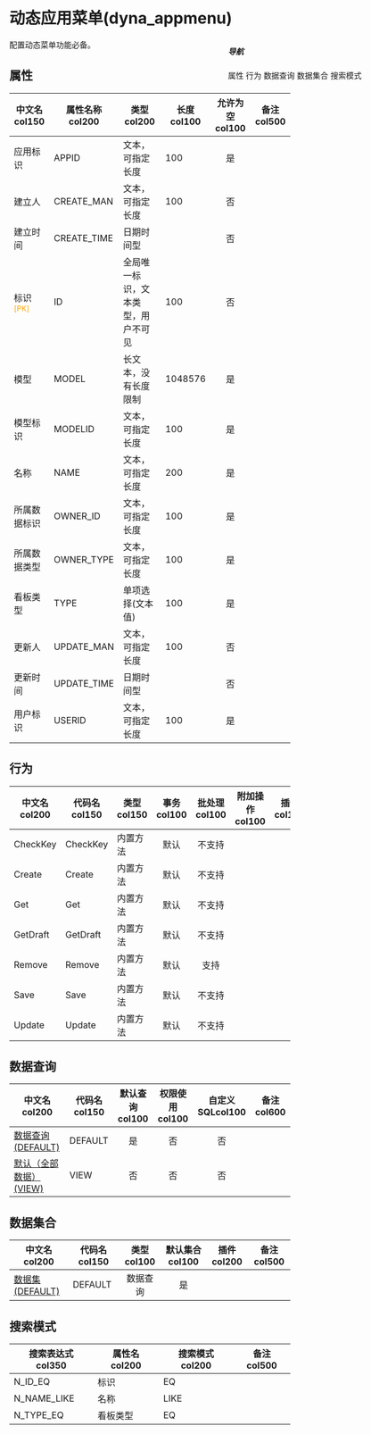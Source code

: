 # 动态应用菜单(dyna_appmenu)  <!-- {docsify-ignore-all} -->


配置动态菜单功能必备。


## 属性
|    中文名col150 | 属性名称col200           | 类型col200     | 长度col100    |允许为空col100    |  备注col500  |
| --------   |------------| -----  | -----  | :----: | -------- |
|应用标识|APPID|文本，可指定长度|100|是||
|建立人|CREATE_MAN|文本，可指定长度|100|否||
|建立时间|CREATE_TIME|日期时间型||否||
|标识<sup class="footnote-symbol"><font color=orange>[PK]</font></sup>|ID|全局唯一标识，文本类型，用户不可见|100|否||
|模型|MODEL|长文本，没有长度限制|1048576|是||
|模型标识|MODELID|文本，可指定长度|100|是||
|名称|NAME|文本，可指定长度|200|是||
|所属数据标识|OWNER_ID|文本，可指定长度|100|是||
|所属数据类型|OWNER_TYPE|文本，可指定长度|100|是||
|看板类型|TYPE|单项选择(文本值)|100|是||
|更新人|UPDATE_MAN|文本，可指定长度|100|否||
|更新时间|UPDATE_TIME|日期时间型||否||
|用户标识|USERID|文本，可指定长度|100|是||


## 行为
| 中文名col200    | 代码名col150    | 类型col150    | 事务col100   | 批处理col100   | 附加操作col100  | 插件col150    |  备注col300  |
| -------- |---------- |----------- |:----:|:----:|---------| ----- | ----- |
|CheckKey|CheckKey|内置方法|默认|不支持||||
|Create|Create|内置方法|默认|不支持||||
|Get|Get|内置方法|默认|不支持||||
|GetDraft|GetDraft|内置方法|默认|不支持||||
|Remove|Remove|内置方法|默认|支持||||
|Save|Save|内置方法|默认|不支持||||
|Update|Update|内置方法|默认|不支持||||

## 数据查询
| 中文名col200    | 代码名col150    | 默认查询col100 | 权限使用col100 | 自定义SQLcol100 |  备注col600|
| --------  | --------   | :----:  |:----:  | :----:  |----- |
|[数据查询(DEFAULT)](module/Base/dyna_appmenu/query/Default)|DEFAULT|是|否 |否 ||
|[默认（全部数据）(VIEW)](module/Base/dyna_appmenu/query/View)|VIEW|否|否 |否 ||

## 数据集合
| 中文名col200  | 代码名col150  | 类型col100 | 默认集合col100 |   插件col200|   备注col500|
| --------  | --------   | :----:   | :----:   | ----- |----- |
|[数据集(DEFAULT)](module/Base/dyna_appmenu/dataset/Default)|DEFAULT|数据查询|是|||

## 搜索模式
|   搜索表达式col350   |    属性名col200    |    搜索模式col200        |备注col500  |
| -------- |------------|------------|------|
|N_ID_EQ|标识|EQ||
|N_NAME_LIKE|名称|LIKE||
|N_TYPE_EQ|看板类型|EQ||

<div style="display: block; overflow: hidden; position: fixed; top: 140px; right: 100px;">

##### 导航
<el-anchor >
<el-anchor-link :href="`#/module/Base/dyna_appmenu?id=属性`">
  属性
</el-anchor-link>
<el-anchor-link :href="`#/module/Base/dyna_appmenu?id=行为`">
  行为
</el-anchor-link>
<el-anchor-link :href="`#/module/Base/dyna_appmenu?id=数据查询`">
  数据查询
</el-anchor-link>
<el-anchor-link :href="`#/module/Base/dyna_appmenu?id=数据集合`">
  数据集合
</el-anchor-link>
<el-anchor-link :href="`#/module/Base/dyna_appmenu?id=搜索模式`">
  搜索模式
</el-anchor-link>
</el-anchor>
</div>

<script>
 const { createApp } = Vue
  createApp({
    data() {
      return {



      }
    },
    methods: {
    }
  }).use(ElementPlus).mount('#app')
</script>